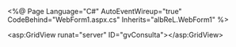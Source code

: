 <%@ Page Language="C#" AutoEventWireup="true" CodeBehind="WebForm1.aspx.cs" Inherits="albReL.WebForm1" %>

<!DOCTYPE html>

<html xmlns="http://www.w3.org/1999/xhtml">
<head runat="server">
<meta http-equiv="Content-Type" content="text/html; charset=utf-8"/>
    <title></title>
</head>
<body>
    <form id="form1" runat="server">
        <div>
              <p>
      <asp:Button Text="Consulta 1 (Productos)" runat="server" ID="btnConsulta1" OnClick="btnConsulta1_Click" />
  </p>
  <p>
      <asp:Button Text="Clientes (Proyección)" runat="server" ID="btnPro1" OnClick="btnPro1_Click" />
  </p>
  <p>
      <asp:Button Text="Vendedores (Proyección)" runat="server" ID="btnPro2" OnClick="btnPro2_Click" />
  </p>
  <p>
      <asp:Button Text="Boletas (Proyección)" runat="server" ID="btnPro3" OnClick="btnPro3_Click" />
  </p>
  <p>
      <asp:Button Text="Seleccion 1 (Clientes)" runat="server" ID="btnSeleccion1" OnClick="btnSeleccion1_Click" />
  </p>
  <p>
      <asp:Button Text="Seleccion 2 (Productos)" runat="server" ID="btnSeleccion2" OnClick="btnSeleccion2_Click" />
  </p>
  <p>
      <asp:Button Text="Seleccion 3 (Vendedores)" runat="server" ID="btnSeleccion3" OnClick="btnSeleccion3_Click" />
  </p>
  <p>
      <asp:Button Text="Renombramiento 1 (Clientes)" runat="server" ID="btnRenombramiento1" OnClick="btnRenombramiento1_Click" />
  </p>
  <p>
      <asp:Button Text="Renombramiento 2 (Productos)" runat="server" ID="btnRenombramiento2" OnClick="btnRenombramiento2_Click" />
  </p>
  <p>
      <asp:Button Text="Renombramiento 3 (Boletas)" runat="server" ID="btnRenombramiento3" OnClick="btnRenombramiento3_Click" />
  </p>  
  
  <asp:GridView runat="server" ID="gvConsulta"></asp:GridView>
        </div>
    </form>
</body>
</html>
